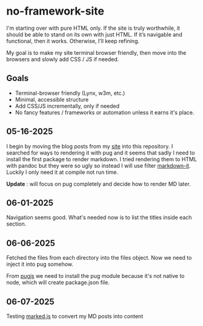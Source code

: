 # no-framework-site

I'm starting over with pure HTML only. If the site is truly worthwhile, it should be able to stand on its own with just HTML. If it’s navigable and functional, then it works. Otherwise, I’ll keep refining.

My goal is to make my site terminal browser friendly, then move into the browsers and slowly add CSS / JS if needed.

## Goals
- Terminal-browser friendly (Lynx, w3m, etc.)
- Minimal, accessible structure
- Add CSS/JS incrementally, only if needed
- No fancy features / frameworks or automation unless it earns it's place.

## 05-16-2025

I begin by moving the blog posts from my [site](https://www.techwebunraveled.xyz/) into this repository. I searched for ways to rendering it with pug and it seems that sadly I need to install the first package to render markdown. I tried rendering them to HTML with pandoc but they were so ugly so instead I will use filter [markdown-it](https://www.npmjs.com/package/jstransformer-markdown-it). Luckily I only need it at compile not run time.

**Update** : will focus on pug completely and decide how to render MD later.

## 06-01-2025

Navigation seems good. What's needed now is to list the titles inside each section.

## 06-06-2025

Fetched the files from each directory into the files object. Now we need to inject it into pug somehow.

From [pugjs](https://pugjs.org/api/getting-started.html) we need to install the pug module because it's not native to node, which will create package.json file.

## 06-07-2025

Testing [marked.js](https://marked.js.org/) to convert my MD posts into content